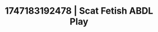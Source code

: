 ---
categories:
- Sex Olympics
- Demure
- Eco-erotica
- Sultry laughter
- Office affair
image: /assets/images/1747183192478.jpg
layout: post
seo:
  description: Featured content with sensual ABDL Play, Scat Fetish. HD images available.
  keywords: ABDL Play, Scat Fetish
  og_image: /assets/images/1747183192478.jpg
  schema_type: VisualArtwork
tags:
- '#1747183192478'
- Scat Fetish
- ABDL Play
title: 1747183192478 | Scat Fetish ABDL Play
---